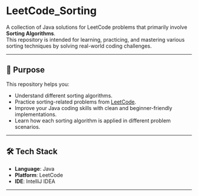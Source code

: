 # LeetCode_Sorting

A collection of Java solutions for LeetCode problems that primarily involve **Sorting Algorithms**.  
This repository is intended for learning, practicing, and mastering various sorting techniques by solving real-world coding challenges.

---

## 📌 Purpose

This repository helps you:

- Understand different sorting algorithms.
- Practice sorting-related problems from [LeetCode](https://leetcode.com/).
- Improve your Java coding skills with clean and beginner-friendly implementations.
- Learn how each sorting algorithm is applied in different problem scenarios.

---

## 🛠️ Tech Stack

- **Language**: Java  
- **Platform**: LeetCode  
- **IDE**: IntelliJ IDEA

---
